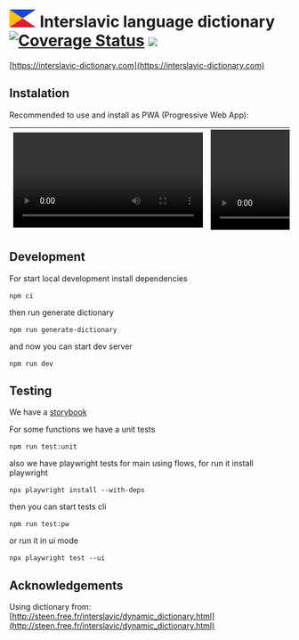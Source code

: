 <h1>
  <img src="src/components/Header/images/logo-icon.svg" alt="Logo" height="32" width="48">
  Interslavic language dictionary
  <a href='https://coveralls.io/github/sonic16x/interslavic?branch=master'><img src='https://coveralls.io/repos/github/scherebedov/interslavic/badge.svg?branch=master' alt='Coverage Status' /></a>
  <a href="https://master--673f7516f3447911dae3b204.chromatic.com" target="_blank"><img src="https://raw.githubusercontent.com/storybooks/brand/master/badge/badge-storybook.svg"></a>
</h1>

[https://interslavic-dictionary.com](https://interslavic-dictionary.com)  

## Instalation
Recommended to use and install as PWA (Progressive Web App):

| <video width="341" src="https://github.com/user-attachments/assets/41363610-9e66-4912-83d9-f6c0b537f11b" title="iOS"></video> | <video width="360" src="https://github.com/user-attachments/assets/db4a56ff-0363-47c0-82db-ff9b2e0ca000" title="Android"></video> |
|---|---|

## Development

For start local development install dependencies
```
npm ci
```

then run generate dictionary
```
npm run generate-dictionary
```

and now you can start dev server
```
npm run dev
```

## Testing

We have a [storybook](https://master--673f7516f3447911dae3b204.chromatic.com)

For some functions we have a unit tests
```
npm run test:unit
```
also we have playwright tests for main using flows, for run it install playwright
```
npx playwright install --with-deps
```
then you can start tests cli
```
npm run test:pw
```
or run it in ui mode
```
npx playwright test --ui 
```

## Acknowledgements

Using dictionary from: [http://steen.free.fr/interslavic/dynamic_dictionary.html](http://steen.free.fr/interslavic/dynamic_dictionary.html)  

